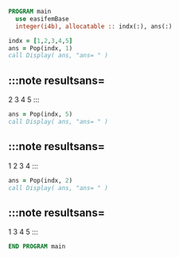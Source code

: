 ```fortran
PROGRAM main
  use easifemBase
  integer(i4b), allocatable :: indx(:), ans(:)
```

```fortran
indx = [1,2,3,4,5]
ans = Pop(indx, 1)
call Display( ans, "ans= " )
```

## :::note resultsans=

2
3
4
5
:::

```fortran
ans = Pop(indx, 5)
call Display( ans, "ans= " )
```

## :::note resultsans=

1
2
3
4
:::

```fortran
ans = Pop(indx, 2)
call Display( ans, "ans= " )
```

## :::note resultsans=

1
3
4
5
:::

```fortran
END PROGRAM main
```
